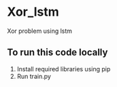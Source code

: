 # Xor_lstm
Xor problem using lstm

## To run this code locally
1. Install required libraries using pip
2. Run train.py